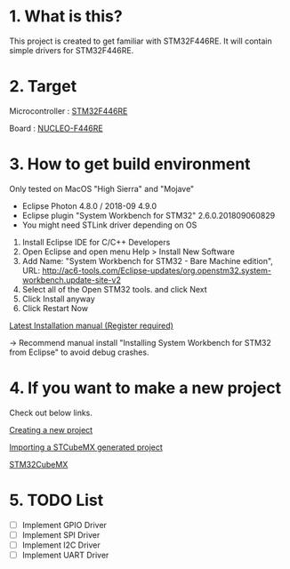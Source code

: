 # 1. What is this?
 This project is created to get familiar with STM32F446RE. It will contain simple drivers for STM32F446RE.

# 2. Target
Microcontroller : [STM32F446RE](https://www.st.com/en/microcontrollers/stm32f446re.html)

Board : [NUCLEO-F446RE](https://www.st.com/en/evaluation-tools/nucleo-f446re.html)

# 3. How to get build environment
Only tested on MacOS "High Sierra" and "Mojave"
- Eclipse Photon 4.8.0 / 2018-09 4.9.0
- Eclipse plugin "System Workbench for STM32" 2.6.0.201809060829
- You might need STLink driver depending on OS

1. Install Eclipse IDE for C/C++ Developers
2. Open Eclipse and open menu Help > Install New Software
3. Add Name: "System Workbench for STM32 - Bare Machine edition", URL: http://ac6-tools.com/Eclipse-updates/org.openstm32.system-workbench.update-site-v2
4. Select all of the Open STM32 tools. and click Next
5. Click Install anyway
6. Click Restart Now

[Latest Installation manual (Register required)](http://www.openstm32.org/Installing%2BSystem%2BWorkbench%2Bfor%2BSTM32)

-> Recommend manual install "Installing System Workbench for STM32 from Eclipse" to avoid debug crashes.

# 4. If you want to make a new project
Check out below links.

[Creating a new project](http://www.openstm32.org/Creating%2Ba%2Bnew%2Bproject)

[Importing a STCubeMX generated project](http://www.openstm32.org/Importing%2Ba%2BSTCubeMX%2Bgenerated%2Bproject)

[STM32CubeMX](https://www.st.com/en/development-tools/stm32cubemx.html)

# 5. TODO List
- [ ] Implement GPIO Driver
- [ ] Implement SPI Driver
- [ ] Implement I2C Driver
- [ ] Implement UART Driver
